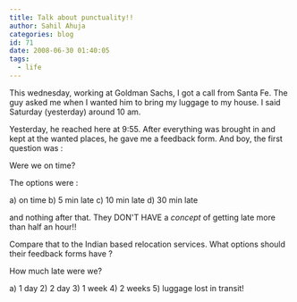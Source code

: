 ```yaml
---
title: Talk about punctuality!!
author: Sahil Ahuja
categories: blog
id: 71
date: 2008-06-30 01:40:05
tags:
  - life
---
```


This wednesday, working at Goldman Sachs, I got a call from Santa Fe. The guy asked me when I wanted him to bring my luggage to my house. I said Saturday (yesterday) around 10 am.

Yesterday, he reached here at 9:55\. After everything was brought in and kept at the wanted places, he gave me a feedback form. And boy, the first question was :

Were we on time?

The options were :

a) on time b) 5 min late c) 10 min late d) 30 min late

and nothing after that. They DON'T HAVE a _concept_ of getting late more than half an hour!!

Compare that to the Indian based relocation services. What options should their feedback forms have ?

How much late were we?

a) 1 day 2) 2 day 3) 1 week 4) 2 weeks 5) luggage lost in transit!